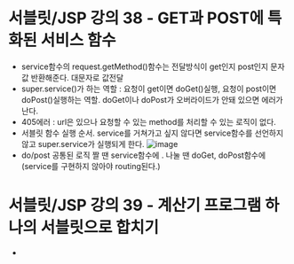 # 서블릿/JSP 강의 38 - GET과 POST에 특화된 서비스 함수
* service함수의 request.getMethod()함수는 전달방식이 get인지 post인지 문자값 반환해준다. 대문자로 값전달
* super.service()가 하는 역할 : 요청이 get이면 doGet()실행, 요청이 post이면 doPost()실행하는 역할.  doGet이나 doPost가 오버라이드가 안돼 있으면 에러가 난다.
* 405에러 : url은 있으나 요청할 수 있는 method를 처리할 수 있는 로직이 없다.
* 서블릿 함수 실행 순서. service를 거쳐가고 싶지 않다면 service함수를 선언하지 않고 super.service가 실행되게 한다.
![image](https://user-images.githubusercontent.com/40667871/213912377-57c2a70b-8a5d-421a-be0b-fc405368bb9b.png)
* do/post 공통된 로직 짤 땐 service함수에 . 나눌 땐 doGet, doPost함수에(service를 구현하지 않아야 routing된다.)

# 서블릿/JSP 강의 39 - 계산기 프로그램 하나의 서블릿으로 합치기
* 
